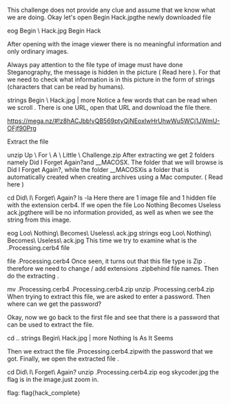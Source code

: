 This challenge does not provide any clue and assume that we know what we are doing. Okay let's open Begin Hack.jpgthe newly downloaded file

eog Begin \ Hack.jpg
Begin Hack

After opening with the image viewer there is no meaningful information and only ordinary images.

Always pay attention to the file type of image must have done Steganography, the message is hidden in the picture ( Read here ). For that we need to check what information is in this picture in the form of strings (characters that can be read by humans).

strings Begin \ Hack.jpg | more
Notice a few words that can be read when we scroll . There is one URL, open that URL and download the file there.

https://mega.nz/#!z8hACJbb!vQB569ptyQjNEoxIwHrUhwWu5WCj1JWmU-OFjf90Prg

Extract the file

unzip Up \ For \ A \ Little \ Challenge.zip
After extracting we get 2 folders namely Did I Forget Again?and __MACOSX. The folder that we will browse is Did I Forget Again?, while the folder __MACOSXis a folder that is automatically created when creating archives using a Mac computer. ( Read here )

cd Did\ I\ Forget\ Again\?
ls -la
Here there are 1 image file and 1 hidden file with the extension cerb4. If we open the file Loo Nothing Becomes Useless ack.jpgthere will be no information provided, as well as when we see the string from this image.

eog Loo\ Nothing\ Becomes\ Useless\ ack.jpg
strings eog Loo\ Nothing\ Becomes\ Useless\ ack.jpg
This time we try to examine what is the .Processing.cerb4 file

file .Processing.cerb4
Once seen, it turns out that this file type is Zip . therefore we need to change / add extensions .zipbehind file names. Then do the extracting .

mv .Processing.cerb4 .Processing.cerb4.zip
unzip .Processing.cerb4.zip
When trying to extract this file, we are asked to enter a password. Then where can we get the password?

Okay, now we go back to the first file and see that there is a password that can be used to extract the file.

cd ..
strings Begin\ Hack.jpg | more
Nothing Is As It Seems

Then we extract the file .Processing.cerb4.zipwith the password that we got. Finally, we open the extracted file .

cd Did\ I\ Forget\ Again\?
unzip .Processing.cerb4.zip
eog skycoder.jpg
the flag is in the image.just zoom in.

flag: flag{hack_complete}
